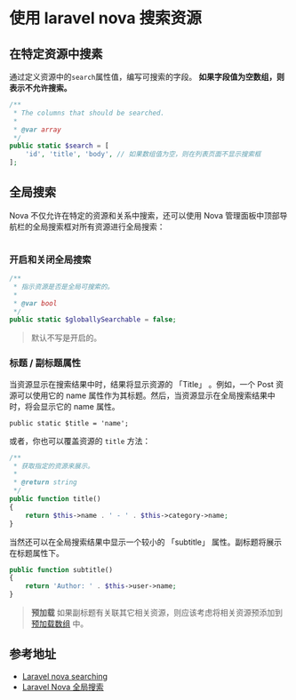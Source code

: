 # 使用 laravel nova 搜索资源

## 在特定资源中搜素

通过定义资源中的`search`属性值，编写可搜索的字段。 **如果字段值为空数组，则表示不允许搜索。**

```php
/**
 * The columns that should be searched.
 *
 * @var array
 */
public static $search = [
    'id', 'title', 'body', // 如果数组值为空，则在列表页面不显示搜索框
];
```

## 全局搜索

Nova 不仅允许在特定的资源和关系中搜索，还可以使用 Nova 管理面板中顶部导航栏的全局搜索框对所有资源进行全局搜索：

<img :src="$withBase('/images/languages/laravel/nova/how-to-use-resources-searching-in-laravel-nova/laravel-nova-global-searching-show.png')" alt="">

### 开启和关闭全局搜索

```php
/**
 * 指示资源是否是全局可搜索的。
 *
 * @var bool
 */
public static $globallySearchable = false;
```

> 默认不写是开启的。

### 标题 / 副标题属性

当资源显示在搜索结果中时，结果将显示资源的 「Title」 。例如，一个 Post 资源可以使用它的 name 属性作为其标题。然后，当资源显示在全局搜索结果中时，将会显示它的 name 属性。

```
public static $title = 'name';
```

或者，你也可以覆盖资源的 `title` 方法：

```php
/**
 * 获取指定的资源来展示。
 *
 * @return string
 */
public function title()
{
    return $this->name . ' - ' . $this->category->name;
}
```

当然还可以在全局搜索结果中显示一个较小的 「subtitle」 属性。副标题将展示在标题属性下。

```php
public function subtitle()
{
    return 'Author: ' . $this->user->name;
}
```

> **预加载**
> 如果副标题有关联其它相关资源，则应该考虑将相关资源预添加到 [预加载数组](https://nova.laravel.com/docs/2.0/resources/#eager-loading) 中。

## 参考地址

- [Laravel nova searching](https://nova.laravel.com/docs/2.0/search/global-search.html)
- [Laravel Nova 全局搜索](https://learnku.com/docs/nova/1.0/global-search/2194)
